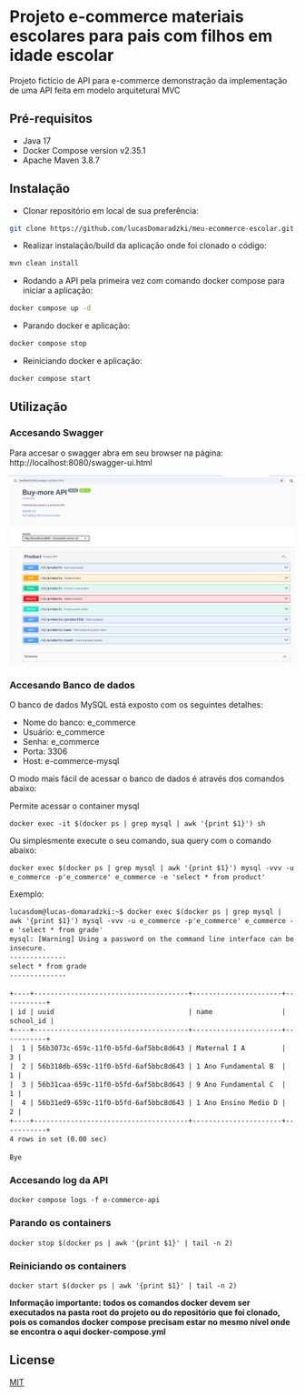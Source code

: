 
# Projeto e-commerce materiais escolares para pais com filhos em idade escolar

Projeto fictício de API para e-commerce demonstração da implementação de uma API feita em modelo arquitetural MVC

## Pré-requisitos

- Java 17
- Docker Compose version v2.35.1
- Apache Maven 3.8.7

## Instalação

- Clonar repositório em local de sua preferência:
```bash
git clone https://github.com/lucasDomaradzki/meu-ecommerce-escolar.git
```
- Realizar instalação/build da aplicação onde foi clonado o código:
```bash
mvn clean install
```
- Rodando a API pela primeira vez com comando docker compose para iniciar a aplicação:
```bash
docker compose up -d
```

- Parando docker e aplicação:
```bash
docker compose stop
```

- Reiniciando docker e aplicação:
```bash
docker compose start
```


## Utilização

### Accesando  Swagger
Para accesar o swagger abra em seu browser na página:
http://localhost:8080/swagger-ui.html

![alt text](https://raw.githubusercontent.com/lucasDomaradzki/buymore/refs/heads/main/src/main/resources/static/Screenshot%20from%202025-02-07%2016-12-43.png)

### Accesando  Banco de dados
O banco de dados MySQL está exposto com os seguintes detalhes:
- Nome do banco: e_commerce
- Usuário: e_commerce
- Senha: e_commerce
- Porta: 3306
- Host: e-commerce-mysql

O modo mais fácil de acessar o banco de dados é através dos comandos abaixo:

Permite acessar o container mysql
```
docker exec -it $(docker ps | grep mysql | awk '{print $1}') sh
```

Ou simplesmente execute o seu comando, sua query com o comando abaixo:
```
docker exec $(docker ps | grep mysql | awk '{print $1}') mysql -vvv -u e_commerce -p'e_commerce' e_commerce -e 'select * from product'
```
Exemplo:
```
lucasdom@lucas-domaradzki:~$ docker exec $(docker ps | grep mysql | awk '{print $1}') mysql -vvv -u e_commerce -p'e_commerce' e_commerce -e 'select * from grade'
mysql: [Warning] Using a password on the command line interface can be insecure.
--------------
select * from grade
--------------

+----+--------------------------------------+----------------------+-----------+
| id | uuid                                 | name                 | school_id |
+----+--------------------------------------+----------------------+-----------+
|  1 | 56b3073c-659c-11f0-b5fd-6af5bbc8d643 | Maternal I A         |         3 |
|  2 | 56b318db-659c-11f0-b5fd-6af5bbc8d643 | 1 Ano Fundamental B  |         1 |
|  3 | 56b31caa-659c-11f0-b5fd-6af5bbc8d643 | 9 Ano Fundamental C  |         1 |
|  4 | 56b31ed9-659c-11f0-b5fd-6af5bbc8d643 | 1 Ano Ensino Medio D |         2 |
+----+--------------------------------------+----------------------+-----------+
4 rows in set (0.00 sec)

Bye
```
### Accesando  log da API
```
docker compose logs -f e-commerce-api
```
### Parando os containers
```
docker stop $(docker ps | awk '{print $1}' | tail -n 2)
```
### Reiniciando os containers
```
docker start $(docker ps | awk '{print $1}' | tail -n 2)
```
**Informação importante: todos os comandos docker devem ser executados na pasta root do projeto ou do repositório que foi clonado, pois os comandos docker compose precisam estar no mesmo nível onde se encontra o aqui docker-compose.yml**

## License

[MIT](https://choosealicense.com/licenses/mit/)
